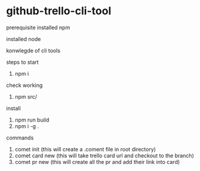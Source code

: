 # github-trello-cli-tool

prerequisite
 installed npm
 
 installed node
 
 konwlegde of cli tools

steps to start
  1. npm i
 
 check working
  1. npm src/
 
install
  1. npm run build
  2. npm i -g .

commands
1. comet init (this will create a .coment file in root directory)
2. comet card new (this will take trello card url and checkout to the branch)
3. comet pr new (this will create all the pr and add their link into card)
